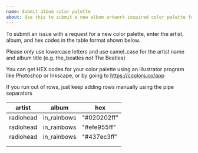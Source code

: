 ```yaml
---
name: Submit album color palette
about: Use this to submit a new album artwork inspired color palette for `ggroove`
---
```


To submit an issue with a request for a new color palette, enter the artist, album, and hex codes in the table format shown below.

Please only use lowercase letters and use camel_case for the artist name and album title (e.g. the_beatles  *not* The Beatles)

You can get HEX codes for your color palette using an illustrator program like Photoshop or Inkscape, or by going to <https://coolors.co/app>

If you run out of rows, just keep adding rows manually using the pipe separators

| artist    | album        | hex          |
|-----------|--------------|--------------|
| radiohead | in_rainbows | "#020202ff" |
| radiohead | in_rainbows | "#efe955ff" |
| radiohead | in_rainbows | "#437ec3ff" |
|           |              |              |
|           |              |              |
